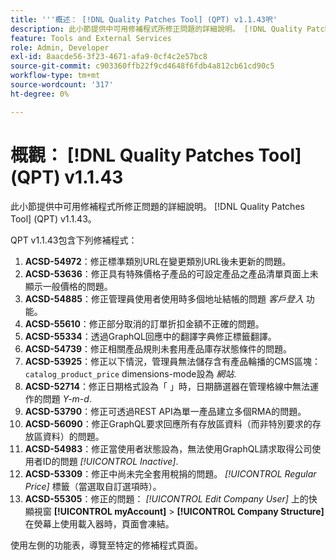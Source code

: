 ```yaml
---
title: '''概述： [!DNL Quality Patches Tool] (QPT) v1.1.43呎'
description: 此小節提供中可用修補程式所修正問題的詳細說明。 [!DNL Quality Patches Tool] (QPT) v1.1.43。
feature: Tools and External Services
role: Admin, Developer
exl-id: 8aacde56-3f23-4671-afa9-0cf4c2e57bc8
source-git-commit: c903360ffb22f9cd4648f6fdb4a812cb61cd90c5
workflow-type: tm+mt
source-wordcount: '317'
ht-degree: 0%

---
```


# 概觀： [!DNL Quality Patches Tool] (QPT) v1.1.43

此小節提供中可用修補程式所修正問題的詳細說明。 [!DNL Quality Patches Tool] (QPT) v1.1.43。

QPT v1.1.43包含下列修補程式：

1. **ACSD-54972**：修正標準類別URL在變更類別URL後未更新的問題。
1. **ACSD-53636**：修正具有特殊價格子產品的可設定產品之產品清單頁面上未顯示一般價格的問題。
1. **ACSD-54885**：修正管理員使用者使用時多個地址結帳的問題 *客戶登入* 功能。
1. **ACSD-55610**：修正部分取消的訂單折扣金額不正確的問題。
1. **ACSD-55334**：透過GraphQL回應中的翻譯字典修正標籤翻譯。
1. **ACSD-54739**：修正相關產品規則未套用產品庫存狀態條件的問題。
1. **ACSD-53925**：修正以下情況，管理員無法儲存含有產品輪播的CMS區塊： `catalog_product_price` dimensions-mode設為 *網站*.
1. **ACSD-52714**：修正日期格式設為「 」時，日期篩選器在管理格線中無法運作的問題 *Y-m-d*.
1. **ACSD-53790**：修正可透過REST API為單一產品建立多個RMA的問題。
1. **ACSD-56090**：修正GraphQL要求回應所有存放區資料（而非特別要求的存放區資料）的問題。
1. **ACSD-54983**：修正當使用者狀態設為，無法使用GraphQL請求取得公司使用者ID的問題 *[!UICONTROL Inactive]*.
1. **ACSD-53309**：修正中尚未完全套用稅捐的問題。 *[!UICONTROL Regular Price]* 標籤（當選取自訂選項時）。
1. **ACSD-55305**：修正的問題： *[!UICONTROL Edit Company User]* 上的快顯視窗 **[!UICONTROL myAccount]** > **[!UICONTROL Company Structure]** 在熒幕上使用載入器時，頁面會凍結。

使用左側的功能表，導覽至特定的修補程式頁面。
